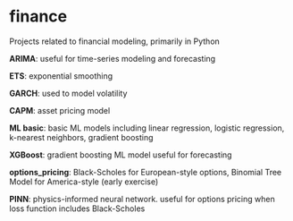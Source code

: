 # finance
Projects related to financial modeling, primarily in Python

**ARIMA**: useful for time-series modeling and forecasting

**ETS**: exponential smoothing

**GARCH**: used to model volatility

**CAPM**: asset pricing model

**ML basic**: basic ML models including linear regression, logistic regression, k-nearest neighbors, gradient boosting

**XGBoost**: gradient boosting ML model useful for forecasting

**options_pricing**: Black-Scholes for European-style options, Binomial Tree Model for America-style (early exercise)

**PINN**: physics-informed neural network. useful for options pricing when loss function includes Black-Scholes

